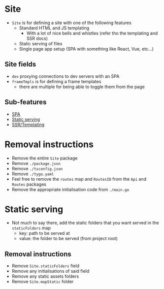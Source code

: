 # Site
- `Site` is for defining a site with one of the following features
  - Standard HTML and JS templating
    - With a lot of nice bells and whistles (refer tho the templating and SSR docs)
  - Static serving of files
  - Single page app setup (SPA with something like React, Vue, etc...)

## Site fields
- `dev` proxying connections to dev servers with an SPA
- `frameTmpls` is for defining a frame templates
  - there are multiple for being able to toggle them from the page
 
## Sub-features
- [SPA](site/spa/README.md)
- [Static serving](#static-serving)
- [SSR/Templating](site/page/README.md)

# Removal instructions
- Remove the entire `Site` package
- Remove `./package.json`
- Remove `./tsconfig.json`
- Remove `./tygo.yaml`
- Feel free to remove the `routes` map and `RoutesID` from the `Api` and `Routes` packages
- Remove the appropriate initialisation code from `./main.go`

# Static serving
- Not much to say there, add the static folders that you want served in the `staticFolders` map
  - key: path to be served at 
  - value: the folder to be served (from project root)

## Removal instructions
- Remove `Site.staticFolders` field
- Remove any initialisations of said field
- Remove any static assets folders 
- Remove `Site.mapStatic` folder
